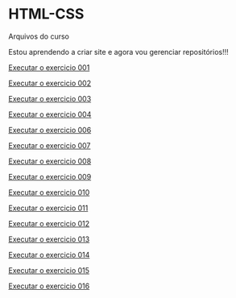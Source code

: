 # HTML-CSS
 Arquivos do curso

Estou aprendendo a criar site e agora vou gerenciar repositórios!!!

<a href="https://valfreitas.github.io/html-css/Exercicios/ex001/index.html">Executar o exercicio 001</a>

<a href="https://valfreitas.github.io/html-css/Exercicios/ex002/index.html">Executar o exercicio 002</a>

<a href="https://valfreitas.github.io/html-css/Exercicios/ex003/index.html">Executar o exercicio 003</a>

<a href="https://valfreitas.github.io/html-css/Exercicios/ex004/index.html">Executar o exercicio 004</a>

<a href="https://valfreitas.github.io/html-css/Exercicios/ex006/index.html">Executar o exercicio 006</a>

<a href="https://valfreitas.github.io/html-css/Exercicios/ex007/index.html">Executar o exercicio 007</a>

<a href="https://valfreitas.github.io/html-css/Exercicios/ex008/index.html">Executar o exercicio 008</a>

<a href="https://valfreitas.github.io/html-css/Exercicios/ex009/index.html">Executar o exercicio 009</a>

<a href="https://valfreitas.github.io/html-css/Exercicios/ex010/index.html">Executar o exercicio 010</a>

<a href="https://valfreitas.github.io/html-css/Exercicios/ex011/index.html">Executar o exercicio 011</a>

<a href="https://valfreitas.github.io/html-css/Exercicios/ex012/index.html">Executar o exercicio 012</a>

<a href="https://valfreitas.github.io/html-css/Exercicios/ex013/index.html">Executar o exercicio 013</a>

<a href="https://valfreitas.github.io/html-css/Exercicios/ex014/index.html">Executar o exercicio 014</a>

<a href="https://valfreitas.github.io/html-css/Exercicios/ex015/index.html">Executar o exercicio 015</a>

<a href="https://valfreitas.github.io/html-css/Exercicios/ex016/index.html">Executar o exercicio 016</a>
